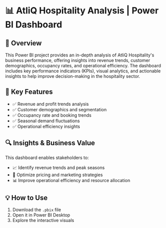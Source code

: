 # 📊 AtliQ Hospitality Analysis | Power BI Dashboard

## 🚀 Overview
This Power BI project provides an in-depth analysis of AtliQ Hospitality's business performance, offering insights into revenue trends, customer demographics, occupancy rates, and operational efficiency. The dashboard includes key performance indicators (KPIs), visual analytics, and actionable insights to help improve decision-making in the hospitality sector.

## 📌 Key Features
- ✅ Revenue and profit trends analysis
- ✅ Customer demographics and segmentation
- ✅ Occupancy rate and booking trends
- ✅ Seasonal demand fluctuations
- ✅ Operational efficiency insights
  
## 🔍 Insights & Business Value
This dashboard enables stakeholders to:
- 📈 Identify revenue trends and peak seasons
- 📌 Optimize pricing and marketing strategies
- 📊 Improve operational efficiency and resource allocation

## 💡 How to Use
1. Download the `.pbix` file
2. Open it in Power BI Desktop
3. Explore the interactive visuals
